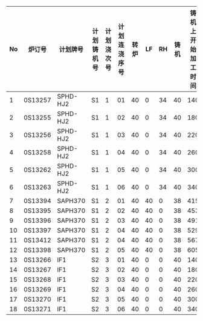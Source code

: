 ﻿| No | 炉订号     | 计划牌号     | 计划铸机号 | 计划浇次号 | 计划连浇序号 | 转炉 | LF | RH | 铸机 | 铸机上开始加工时间 |
|----|---------|----------|-------|-------|--------|----|----|----|----|-----------|
| 1  | 0S13257 | SPHD-HJ2 | S1    | 1     | 01     | 40 | 0  | 34 | 40 | 140       |
| 2  | 0S13255 | SPHD-HJ2 | S1    | 1     | 02     | 40 | 0  | 34 | 40 | 180       |
| 3  | 0S13256 | SPHD-HJ2 | S1    | 1     | 03     | 40 | 0  | 34 | 40 | 220       |
| 4  | 0S13258 | SPHD-HJ2 | S1    | 1     | 04     | 40 | 0  | 34 | 40 | 260       |
| 5  | 0S13262 | SPHD-HJ2 | S1    | 1     | 05     | 40 | 0  | 34 | 40 | 300       |
| 6  | 0S13263 | SPHD-HJ2 | S1    | 1     | 06     | 40 | 0  | 34 | 40 | 340       |
| 7  | 0S13394 | SAPH370  | S1    | 2     | 01     | 40 | 40 | 0  | 38 | 415       |
| 8  | 0S13395 | SAPH370  | S1    | 2     | 02     | 40 | 40 | 0  | 38 | 453       |
| 9  | 0S13396 | SAPH370  | S1    | 2     | 03     | 40 | 40 | 0  | 38 | 491       |
| 10 | 0S13397 | SAPH370  | S1    | 2     | 04     | 40 | 40 | 0  | 38 | 529       |
| 11 | 0S13412 | SAPH370  | S1    | 2     | 04     | 40 | 40 | 0  | 38 | 567       |
| 12 | 0S13398 | SAPH370  | S1    | 2     | 05     | 40 | 40 | 0  | 38 | 605       |
| 13 | 0S13266 | IF1      | S2    | 3     | 01     | 40 | 0  | 0  | 40 | 140       |
| 14 | 0S13267 | IF1      | S2    | 3     | 02     | 40 | 0  | 0  | 40 | 180       |
| 15 | 0S13268 | IF1      | S2    | 3     | 03     | 40 | 0  | 0  | 40 | 220       |
| 16 | 0S13269 | IF1      | S2    | 3     | 04     | 40 | 0  | 0  | 40 | 260       |
| 17 | 0S13270 | IF1      | S2    | 3     | 05     | 40 | 0  | 0  | 40 | 300       |
| 18 | 0S13271 | IF1      | S2    | 3     | 06     | 40 | 0  | 0  | 40 | 340       |
